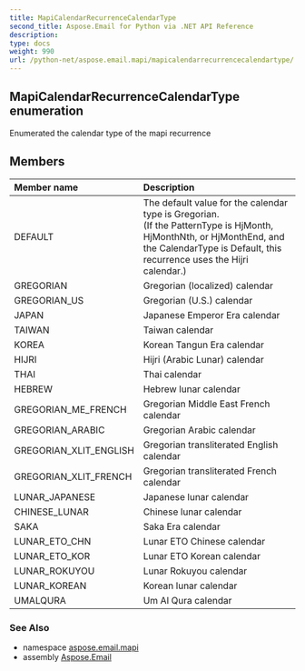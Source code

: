 ```yaml
---
title: MapiCalendarRecurrenceCalendarType
second_title: Aspose.Email for Python via .NET API Reference
description: 
type: docs
weight: 990
url: /python-net/aspose.email.mapi/mapicalendarrecurrencecalendartype/
---
```


## MapiCalendarRecurrenceCalendarType enumeration

Enumerated the calendar type of the mapi recurrence

## Members
| Member name | Description |
| :- | :- |
|DEFAULT|The default value for the calendar type is Gregorian.<br/>            (If the PatternType is HjMonth, HjMonthNth, or HjMonthEnd, and the CalendarType is Default, this recurrence uses the Hijri calendar.)|
|GREGORIAN|Gregorian (localized) calendar|
|GREGORIAN_US|Gregorian (U.S.) calendar|
|JAPAN|Japanese Emperor Era calendar|
|TAIWAN|Taiwan calendar|
|KOREA|Korean Tangun Era calendar|
|HIJRI|Hijri (Arabic Lunar) calendar|
|THAI|Thai calendar|
|HEBREW|Hebrew lunar calendar|
|GREGORIAN_ME_FRENCH|Gregorian Middle East French calendar|
|GREGORIAN_ARABIC|Gregorian Arabic calendar|
|GREGORIAN_XLIT_ENGLISH|Gregorian transliterated English calendar|
|GREGORIAN_XLIT_FRENCH|Gregorian transliterated French calendar|
|LUNAR_JAPANESE|Japanese lunar calendar|
|CHINESE_LUNAR|Chinese lunar calendar|
|SAKA|Saka Era calendar|
|LUNAR_ETO_CHN|Lunar ETO Chinese calendar|
|LUNAR_ETO_KOR|Lunar ETO Korean calendar|
|LUNAR_ROKUYOU|Lunar Rokuyou calendar|
|LUNAR_KOREAN|Korean lunar calendar|
|UMALQURA|Um Al Qura calendar|

### See Also

* namespace [aspose.email.mapi](/email/python-net/aspose.email.mapi/)
* assembly [Aspose.Email](/email/python-net/)

